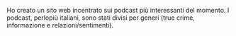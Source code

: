 Ho creato un sito web incentrato sui podcast più interessanti del momento. 
I podcast, perlopiù italiani, sono stati divisi per generi (true crime, informazione e relazioni/sentimenti). 
